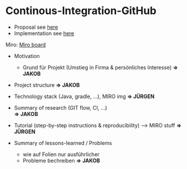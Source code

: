 # Continous-Integration-GitHub

 * Proposal see [here](https://github.com/jdarneth/Continous-Integration-GitHub/blob/main/PROPOSAL.md)
 * Implementation see [here](https://github.com/jdarneth/Continous-Integration-GitHub/tree/main/Blackjack)

Miro:
[Miro board](https://miro.com/app/board/uXjVP2JsBig=/?share_link_id=493134313895)

 * Motivation
   * Grund für Projekt (Umstieg in Firma & persönliches Interesse) 
**=> JAKOB** 

 * Project structure
**=> JAKOB** 

 * Technology stack (Java, gradle, ...), MIRO img
**=> JÜRGEN** 
 
 * Summary of research (GIT flow, CI, ...)  
**=> JAKOB** 

 * Tutorial (step-by-step instructions & reproducibility) --> MIRO stuff
**=> JÜRGEN** 

 * Summary of lessons-learned / Problems
   * wie auf Folien nur ausführlicher
   * Probleme bechreiben
**=> JAKOB** 
